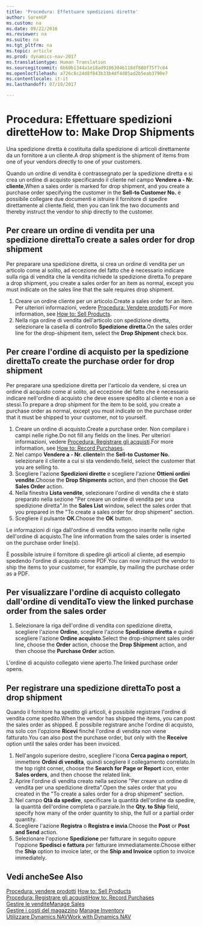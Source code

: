 ```yaml
---
title: 'Procedura: Effettuare spedizioni dirette'
author: SorenGP
ms.custom: na
ms.date: 09/22/2016
ms.reviewer: na
ms.suite: na
ms.tgt_pltfrm: na
ms.topic: article
ms.prod: dynamics-nav-2017
ms.translationtype: Human Translation
ms.sourcegitcommit: 6b60b1344a1e18ad91863046110df880f75f7c04
ms.openlocfilehash: a726c8c24d8f843b33b4df4d85ad2b5eab3790e7
ms.contentlocale: it-it
ms.lasthandoff: 07/19/2017

---
```


# <a name="how-to-make-drop-shipments"></a><span data-ttu-id="7573f-102">Procedura: Effettuare spedizioni dirette</span><span class="sxs-lookup"><span data-stu-id="7573f-102">How to: Make Drop Shipments</span></span>
<span data-ttu-id="7573f-103">Una spedizione diretta è costituita dalla spedizione di articoli direttamente da un fornitore a un cliente.</span><span class="sxs-lookup"><span data-stu-id="7573f-103">A drop shipment is the shipment of items from one of your vendors directly to one of your customers.</span></span>

<span data-ttu-id="7573f-104">Quando un ordine di vendita è contrassegnato per la spedizione diretta e si crea un ordine di acquisto specificando il cliente nel campo **Vendere a - Nr. cliente**,</span><span class="sxs-lookup"><span data-stu-id="7573f-104">When a sales order is marked for drop shipment, and you create a purchase order specifying the customer in the **Sell-to Customer No.**</span></span> <span data-ttu-id="7573f-105">è possibile collegare due documenti e istruire il fornitore di spedire direttamente al cliente.</span><span class="sxs-lookup"><span data-stu-id="7573f-105">field, then you can link the two documents and thereby instruct the vendor to ship directly to the customer.</span></span>

## <a name="to-create-a-sales-order-for-drop-shipment"></a><span data-ttu-id="7573f-106">Per creare un ordine di vendita per una spedizione diretta</span><span class="sxs-lookup"><span data-stu-id="7573f-106">To create a sales order for drop shipment</span></span>
<span data-ttu-id="7573f-107">Per preparare una spedizione diretta, si crea un ordine di vendita per un articolo come al solito, ad eccezione del fatto che è necessario indicare sulla riga di vendita che la vendita richiede la spedizione diretta.</span><span class="sxs-lookup"><span data-stu-id="7573f-107">To prepare a drop shipment, you create a sales order for an item as normal, except you must indicate on the sales line that the sale requires drop shipment.</span></span>

1. <span data-ttu-id="7573f-108">Creare un ordine cliente per un articolo.</span><span class="sxs-lookup"><span data-stu-id="7573f-108">Create a sales order for an item.</span></span> <span data-ttu-id="7573f-109">Per ulteriori informazioni, vedere [Procedura: Vendere prodotti](sales-how-sell-products.md).</span><span class="sxs-lookup"><span data-stu-id="7573f-109">For more information, see [How to: Sell Products](sales-how-sell-products.md).</span></span>
2. <span data-ttu-id="7573f-110">Nella riga ordine di vendita dell'articolo con spedizione diretta, selezionare la casella di controllo **Spedizione diretta**.</span><span class="sxs-lookup"><span data-stu-id="7573f-110">On the sales order line for the drop-shipment item, select the **Drop Shipment** check box.</span></span>

## <a name="to-create-the-purchase-order-for-drop-shipment"></a><span data-ttu-id="7573f-111">Per creare l'ordine di acquisto per la spedizione diretta</span><span class="sxs-lookup"><span data-stu-id="7573f-111">To create the purchase order for drop shipment</span></span>
<span data-ttu-id="7573f-112">Per preparare una spedizione diretta per l'articolo da vendere, si crea un ordine di acquisto come al solito, ad eccezione del fatto che è necessario indicare nell'ordine di acquisto che deve essere spedito al cliente e non a se stessi.</span><span class="sxs-lookup"><span data-stu-id="7573f-112">To prepare a drop shipment for the item to be sold, you create a purchase order as normal, except you must indicate on the purchase order that it must be shipped to your customer, not to yourself.</span></span>

1. <span data-ttu-id="7573f-113">Creare un ordine di acquisto.</span><span class="sxs-lookup"><span data-stu-id="7573f-113">Create a purchase order.</span></span> <span data-ttu-id="7573f-114">Non compilare i campi nelle righe.</span><span class="sxs-lookup"><span data-stu-id="7573f-114">Do not fill any fields on the lines.</span></span> <span data-ttu-id="7573f-115">Per ulteriori informazioni, vedere [Procedura: Registrare gli acquisti](purchasing-how-record-purchases.md).</span><span class="sxs-lookup"><span data-stu-id="7573f-115">For more information, see [How to: Record Purchases](purchasing-how-record-purchases.md).</span></span>
2. <span data-ttu-id="7573f-116">Nel campo **Vendere a - Nr. cliente**</span><span class="sxs-lookup"><span data-stu-id="7573f-116">In the **Sell-to Customer No.**</span></span> <span data-ttu-id="7573f-117">selezionare il cliente a cui si sta vendendo.</span><span class="sxs-lookup"><span data-stu-id="7573f-117">field, select the customer that you are selling to.</span></span>
3. <span data-ttu-id="7573f-118">Scegliere l'azione **Spedizioni dirette** e scegliere l'azione **Ottieni ordini vendite**.</span><span class="sxs-lookup"><span data-stu-id="7573f-118">Choose the **Drop Shipments** action, and then choose the **Get Sales Order** action.</span></span>
4. <span data-ttu-id="7573f-119">Nella finestra **Lista vendite**, selezionare l'ordine di vendita che è stato preparato nella sezione "Per creare un ordine di vendita per una spedizione diretta".</span><span class="sxs-lookup"><span data-stu-id="7573f-119">In the **Sales List** window, select the sales order that you prepared in the "To create a sales order for drop shipment" section.</span></span>
5. <span data-ttu-id="7573f-120">Scegliere il pulsante **OK**.</span><span class="sxs-lookup"><span data-stu-id="7573f-120">Choose the **OK** button.</span></span>

<span data-ttu-id="7573f-121">Le informazioni di riga dall'ordine di vendita vengono inserite nelle righe dell'ordine di acquisto.</span><span class="sxs-lookup"><span data-stu-id="7573f-121">The line information from the sales order is inserted on the purchase order line(s).</span></span>

<span data-ttu-id="7573f-122">È possibile istruire il fornitore di spedire gli articoli al cliente, ad esempio spedendo l'ordine di acquisto come PDF.</span><span class="sxs-lookup"><span data-stu-id="7573f-122">You can now instruct the vendor to ship the items to your customer, for example, by mailing the purchase order as a PDF.</span></span>     

## <a name="to-view-the-linked-purchase-order-from-the-sales-order"></a><span data-ttu-id="7573f-123">Per visualizzare l'ordine di acquisto collegato dall'ordine di vendita</span><span class="sxs-lookup"><span data-stu-id="7573f-123">To view the linked purchase order from the sales order</span></span>
1. <span data-ttu-id="7573f-124">Selezionare la riga dell'ordine di vendita con spedizione diretta, scegliere l'azione **Ordine**, scegliere l'azione **Spedizione diretta** e quindi scegliere l'azione **Ordine acquisto**.</span><span class="sxs-lookup"><span data-stu-id="7573f-124">Select the drop-shipment sales order line, choose the **Order** action, choose the **Drop Shipment** action, and then choose the **Purchase Order** action.</span></span>

<span data-ttu-id="7573f-125">L'ordine di acquisto collegato viene aperto.</span><span class="sxs-lookup"><span data-stu-id="7573f-125">The linked purchase order opens.</span></span>

## <a name="to-post-a-drop-shipment"></a><span data-ttu-id="7573f-126">Per registrare una spedizione diretta</span><span class="sxs-lookup"><span data-stu-id="7573f-126">To post a drop shipment</span></span>
<span data-ttu-id="7573f-127">Quando il fornitore ha spedito gli articoli, è possibile registrare l'ordine di vendita come spedito.</span><span class="sxs-lookup"><span data-stu-id="7573f-127">When the vendor has shipped the items, you can post the sales order as shipped.</span></span> <span data-ttu-id="7573f-128">È possibile registrare anche l'ordine di acquisto, ma solo con l'opzione **Ricevi** finché l'ordine di vendita non viene fatturato.</span><span class="sxs-lookup"><span data-stu-id="7573f-128">You can also post the purchase order, but only with the **Receive** option until the sales order has been invoiced.</span></span>
1. <span data-ttu-id="7573f-129">Nell'angolo superiore destro, scegliere l'icona **Cerca pagina o report**, immettere **Ordini di vendita**, quindi scegliere il collegamento correlato.</span><span class="sxs-lookup"><span data-stu-id="7573f-129">In the top right corner, choose the **Search for Page or Report** icon, enter **Sales orders**, and then choose the related link.</span></span>
2. <span data-ttu-id="7573f-130">Aprire l'ordine di vendita creato nella sezione "Per creare un ordine di vendita per una spedizione diretta".</span><span class="sxs-lookup"><span data-stu-id="7573f-130">Open the sales order that you created in the "To create a sales order for a drop shipment" section.</span></span>
3. <span data-ttu-id="7573f-131">Nel campo **Qtà da spedire**, specificare la quantità dell'ordine da spedire, la quantità dell'ordine completa o parziale.</span><span class="sxs-lookup"><span data-stu-id="7573f-131">In the **Qty. to Ship** field, specify how many of the order quantity to ship, the full or a partial order quantity.</span></span>
3. <span data-ttu-id="7573f-132">Scegliere l'azione **Registra** o **Registra e invia**.</span><span class="sxs-lookup"><span data-stu-id="7573f-132">Choose the **Post** or **Post and Send** action.</span></span>
4. <span data-ttu-id="7573f-133">Selezionare l'opzione **Spedizione** per fatturare in seguito oppure l'opzione **Spedisci e fattura** per fatturare immediatamente.</span><span class="sxs-lookup"><span data-stu-id="7573f-133">Choose either the **Ship** option to invoice later, or the **Ship and Invoice** option to invoice immediately.</span></span>

## <a name="see-also"></a><span data-ttu-id="7573f-134">Vedi anche</span><span class="sxs-lookup"><span data-stu-id="7573f-134">See Also</span></span>
<span data-ttu-id="7573f-135">[Procedura: vendere prodotti](sales-how-sell-products.md)  </span><span class="sxs-lookup"><span data-stu-id="7573f-135">[How to: Sell Products](sales-how-sell-products.md)  </span></span>  
[<span data-ttu-id="7573f-136">Procedura: Registrare gli acquisti</span><span class="sxs-lookup"><span data-stu-id="7573f-136">How to: Record Purchases</span></span>](purchasing-how-record-purchases.md)  
[<span data-ttu-id="7573f-137">Gestire le vendite</span><span class="sxs-lookup"><span data-stu-id="7573f-137">Manage Sales</span></span>](sales-manage-sales.md)  
<span data-ttu-id="7573f-138">[Gestire i costi del magazzino](inventory-manage-inventory.md)    </span><span class="sxs-lookup"><span data-stu-id="7573f-138">[Manage Inventory](inventory-manage-inventory.md)    </span></span>  
[<span data-ttu-id="7573f-139">Utilizzare Dynamics NAV</span><span class="sxs-lookup"><span data-stu-id="7573f-139">Work with Dynamics NAV</span></span>](ui-work-product.md)

